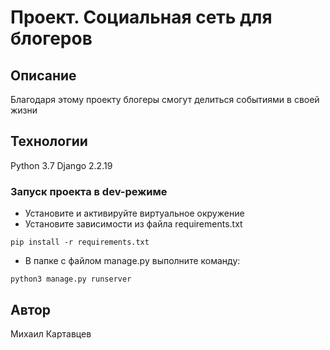 # Проект. Социальная сеть для блогеров
## Описание
Благодаря этому проекту блогеры смогут делиться событиями в своей жизни
## Технологии
Python 3.7
Django 2.2.19
### Запуск проекта в dev-режиме
- Установите и активируйте виртуальное окружение
- Установите зависимости из файла requirements.txt
```
pip install -r requirements.txt
``` 
- В папке с файлом manage.py выполните команду:
```
python3 manage.py runserver
```
## Автор
Михаил Картавцев